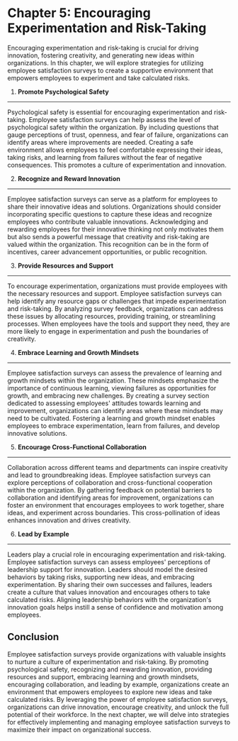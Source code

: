 Chapter 5: Encouraging Experimentation and Risk-Taking
======================================================

Encouraging experimentation and risk-taking is crucial for driving innovation, fostering creativity, and generating new ideas within organizations. In this chapter, we will explore strategies for utilizing employee satisfaction surveys to create a supportive environment that empowers employees to experiment and take calculated risks.

1. **Promote Psychological Safety**
-----------------------------------

Psychological safety is essential for encouraging experimentation and risk-taking. Employee satisfaction surveys can help assess the level of psychological safety within the organization. By including questions that gauge perceptions of trust, openness, and fear of failure, organizations can identify areas where improvements are needed. Creating a safe environment allows employees to feel comfortable expressing their ideas, taking risks, and learning from failures without the fear of negative consequences. This promotes a culture of experimentation and innovation.

2. **Recognize and Reward Innovation**
--------------------------------------

Employee satisfaction surveys can serve as a platform for employees to share their innovative ideas and solutions. Organizations should consider incorporating specific questions to capture these ideas and recognize employees who contribute valuable innovations. Acknowledging and rewarding employees for their innovative thinking not only motivates them but also sends a powerful message that creativity and risk-taking are valued within the organization. This recognition can be in the form of incentives, career advancement opportunities, or public recognition.

3. **Provide Resources and Support**
------------------------------------

To encourage experimentation, organizations must provide employees with the necessary resources and support. Employee satisfaction surveys can help identify any resource gaps or challenges that impede experimentation and risk-taking. By analyzing survey feedback, organizations can address these issues by allocating resources, providing training, or streamlining processes. When employees have the tools and support they need, they are more likely to engage in experimentation and push the boundaries of creativity.

4. **Embrace Learning and Growth Mindsets**
-------------------------------------------

Employee satisfaction surveys can assess the prevalence of learning and growth mindsets within the organization. These mindsets emphasize the importance of continuous learning, viewing failures as opportunities for growth, and embracing new challenges. By creating a survey section dedicated to assessing employees' attitudes towards learning and improvement, organizations can identify areas where these mindsets may need to be cultivated. Fostering a learning and growth mindset enables employees to embrace experimentation, learn from failures, and develop innovative solutions.

5. **Encourage Cross-Functional Collaboration**
-----------------------------------------------

Collaboration across different teams and departments can inspire creativity and lead to groundbreaking ideas. Employee satisfaction surveys can explore perceptions of collaboration and cross-functional cooperation within the organization. By gathering feedback on potential barriers to collaboration and identifying areas for improvement, organizations can foster an environment that encourages employees to work together, share ideas, and experiment across boundaries. This cross-pollination of ideas enhances innovation and drives creativity.

6. **Lead by Example**
----------------------

Leaders play a crucial role in encouraging experimentation and risk-taking. Employee satisfaction surveys can assess employees' perceptions of leadership support for innovation. Leaders should model the desired behaviors by taking risks, supporting new ideas, and embracing experimentation. By sharing their own successes and failures, leaders create a culture that values innovation and encourages others to take calculated risks. Aligning leadership behaviors with the organization's innovation goals helps instill a sense of confidence and motivation among employees.

Conclusion
----------

Employee satisfaction surveys provide organizations with valuable insights to nurture a culture of experimentation and risk-taking. By promoting psychological safety, recognizing and rewarding innovation, providing resources and support, embracing learning and growth mindsets, encouraging collaboration, and leading by example, organizations create an environment that empowers employees to explore new ideas and take calculated risks. By leveraging the power of employee satisfaction surveys, organizations can drive innovation, encourage creativity, and unlock the full potential of their workforce. In the next chapter, we will delve into strategies for effectively implementing and managing employee satisfaction surveys to maximize their impact on organizational success.
